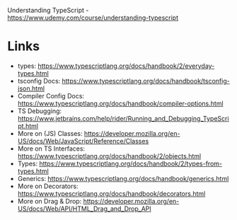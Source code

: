 Understanding TypeScript - 
https://www.udemy.com/course/understanding-typescript

# Links
- types: https://www.typescriptlang.org/docs/handbook/2/everyday-types.html
- tsconfig Docs: https://www.typescriptlang.org/docs/handbook/tsconfig-json.html
- Compiler Config Docs: https://www.typescriptlang.org/docs/handbook/compiler-options.html
- TS Debugging: https://www.jetbrains.com/help/rider/Running_and_Debugging_TypeScript.html
- More on (JS) Classes: https://developer.mozilla.org/en-US/docs/Web/JavaScript/Reference/Classes
- More on TS Interfaces: https://www.typescriptlang.org/docs/handbook/2/objects.html
- Types: https://www.typescriptlang.org/docs/handbook/2/types-from-types.html
- Generics: https://www.typescriptlang.org/docs/handbook/generics.html
- More on Decorators: https://www.typescriptlang.org/docs/handbook/decorators.html
- More on Drag & Drop: https://developer.mozilla.org/en-US/docs/Web/API/HTML_Drag_and_Drop_API